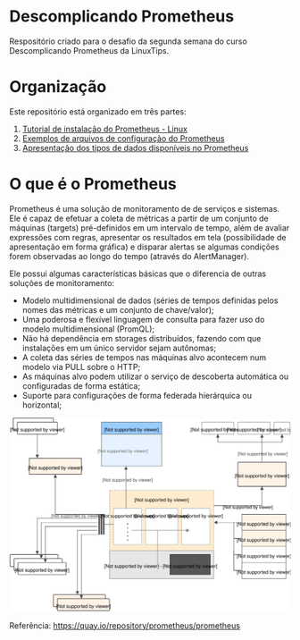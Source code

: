 # Descomplicando Prometheus
Respositório criado para o desafio da segunda semana do curso Descomplicando Prometheus da LinuxTips.

# Organização

Este repositório está organizado em três partes:

1. [Tutorial de instalação do Prometheus - Linux](./tutorial/README.md)
2. [Exemplos de arquivos de configuração do Prometheus](./conf/README.md)
3. [Apresentação dos tipos de dados disponíveis no Prometheus](./tipos_de_dados/README.md)

# O que é o Prometheus

Prometheus é uma solução de monitoramento de de serviços e sistemas. Ele é capaz de efetuar a coleta de métricas a partir de um conjunto de máquinas (targets) pré-definidos em um intervalo de tempo, além de avaliar expressões com regras, apresentar os resultados em tela (possibilidade de apresentação em forma gráfica) e disparar alertas se algumas condições forem observadas ao longo do tempo (através do AlertManager).

Ele possui algumas características básicas que o diferencia de outras soluções de monitoramento:

* Modelo multidimensional de dados (séries de tempos definidas pelos nomes das métricas e um conjunto de chave/valor);
* Uma poderosa e flexível linguagem de consulta para fazer uso do modelo multidimensional (PromQL);
* Não há dependência em storages distribuídos, fazendo com que instalações em um único servidor sejam autônomas;
* A coleta das séries de tempos nas máquinas alvo acontecem num modelo via PULL sobre o HTTP;
* As máquinas alvo podem utilizar o serviço de descoberta automática ou configuradas de forma estática;
* Suporte para configurações de forma federada hierárquica ou horizontal;

![Prometheus](images/Arquitetura-Prometheus.svg)

Referência: https://quay.io/repository/prometheus/prometheus
